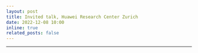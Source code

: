 ```yaml
---
layout: post
title: Invited talk, Huawei Research Center Zurich
date: 2022-12-08 10:00
inline: true
related_posts: false
---
```




---
